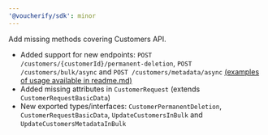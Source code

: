 ```yaml
---
'@voucherify/sdk': minor
---
```


Add missing methods covering Customers API.
  - Added support for new endpoints: `POST /customers/{customerId}/permanent-deletion`, `POST /customers/bulk/async` and `POST /customers/metadata/async` [(examples of usage available in readme.md)](..%2F..%2Fpackages%2Fsdk%2FREADME.md)
  - Added missing attributes in `CustomerRequest` (extends `CustomerRequestBasicData`)
  - New exported types/interfaces: `CustomerPermanentDeletion`, `CustomerRequestBasicData`, `UpdateCustomersInBulk` and `UpdateCustomersMetadataInBulk`
